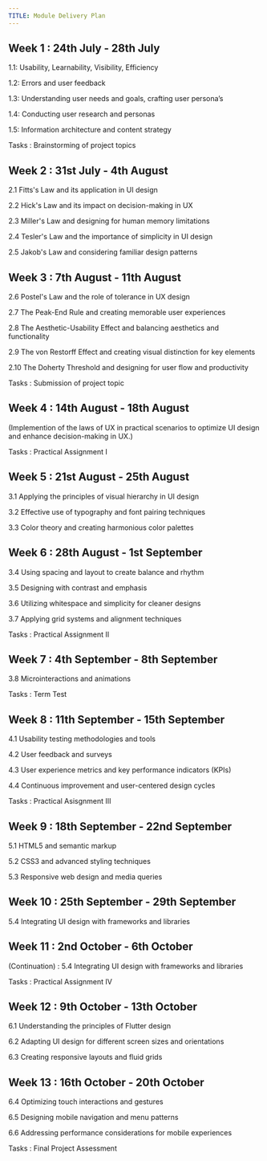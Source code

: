 ```yaml
---
TITLE: Module Delivery Plan
---
```


Week 1
: 24th July - 28th July 
-

1.1: Usability, Learnability, Visibility, Efficiency

1.2: Errors and user feedback

1.3: Understanding user needs and goals, crafting user persona’s

1.4: Conducting user research and personas

1.5: Information architecture and content strategy

Tasks : Brainstorming of project topics


Week 2
: 31st July - 4th August
-

2.1 Fitts's Law and its application in UI design

2.2 Hick's Law and its impact on decision-making in UX

2.3 Miller's Law and designing for human memory limitations

2.4 Tesler's Law and the importance of simplicity in UI design

2.5 Jakob's Law and considering familiar design patterns


Week 3
: 7th August - 11th August
-

2.6 Postel's Law and the role of tolerance in UX design

2.7 The Peak-End Rule and creating memorable user experiences

2.8 The Aesthetic-Usability Effect and balancing aesthetics and functionality

2.9 The von Restorff Effect and creating visual distinction for key elements

2.10 The Doherty Threshold and designing for user flow and productivity

Tasks : Submission of project topic


Week 4
: 14th August - 18th August 
-

(Implemention of the laws of UX in practical scenarios to optimize UI design and enhance decision-making in UX.)

Tasks : Practical Assignment I


Week 5
: 21st August - 25th August 
-

3.1 Applying the principles of visual hierarchy in UI design

3.2 Effective use of typography and font pairing techniques

3.3 Color theory and creating harmonious color palettes


Week 6
: 28th August - 1st September
-

3.4 Using spacing and layout to create balance and rhythm

3.5 Designing with contrast and emphasis

3.6 Utilizing whitespace and simplicity for cleaner designs

3.7 Applying grid systems and alignment techniques

Tasks : Practical Assignment II 


Week 7
: 4th September - 8th September
-

3.8 Microinteractions and animations

Tasks : Term Test


Week 8
: 11th September - 15th September
-

4.1 Usability testing methodologies and tools

4.2 User feedback and surveys

4.3 User experience metrics and key performance indicators (KPIs)

4.4 Continuous improvement and user-centered design cycles

Tasks : Practical Asisgnment III


Week 9
: 18th September - 22nd September
-

5.1 HTML5 and semantic markup

5.2 CSS3 and advanced styling techniques

5.3 Responsive web design and media queries


Week 10
: 25th September - 29th September
-

5.4 Integrating UI design with frameworks and libraries


Week 11
: 2nd October - 6th October 
-

(Continuation) 
: 5.4 Integrating UI design with frameworks and libraries

Tasks : Practical Assignment IV


Week 12 
: 9th October - 13th October
-

6.1 Understanding the principles of Flutter design

6.2 Adapting UI design for different screen sizes and orientations

6.3 Creating responsive layouts and fluid grids


Week 13
: 16th October - 20th October 
-

6.4 Optimizing touch interactions and gestures

6.5 Designing mobile navigation and menu patterns

6.6 Addressing performance considerations for mobile experiences

Tasks : Final Project Assessment 
